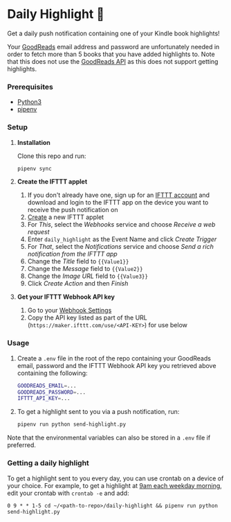 # Daily Highlight 📖

Get a daily push notification containing one of your Kindle book highlights!

Your [GoodReads](https://www.goodreads.com/) email address and password are
unfortunately needed in order to fetch more than 5 books that you have added
highlights to. Note that this does not use the
[GoodReads API](https://www.goodreads.com/api) as this does not support getting
highlights.

### Prerequisites
* [Python3](https://www.python.org/download/releases/3.0/)
* [pipenv](https://pypi.org/project/pipenv/)

### Setup

1. **Installation**

   Clone this repo and run:
   ```bash
   pipenv sync
   ```
1. **Create the IFTTT applet**

   1. If you don't already have one, sign up for an
      [IFTTT account](https://ifttt.com/) and download and login to the IFTTT
      app on the device you want to receive the push notification on
   1. [Create](https://ifttt.com/create) a new IFTTT applet
   1. For _This_, select the _Webhooks_ service and choose
      _Receive a web request_
   1. Enter `daily_highlight` as the Event Name and click _Create Trigger_
   1. For _That_, select the _Notifications_ service and choose
      _Send a rich notification from the IFTTT app_
   1. Change the _Title_ field to `{{Value1}}`
   1. Change the _Message_ field to `{{Value2}}`
   1. Change the _Image URL_ field to `{{Value3}}`
   1. Click _Create Action_ and then _Finish_
1. **Get your IFTTT Webhook API key**
   1. Go to your [Webhook Settings](https://ifttt.com/maker_webhooks/settings)
   1. Copy the API key listed as part of the URL
      (`https://maker.ifttt.com/use/<API-KEY>`) for use below

### Usage

1. Create a `.env` file in the root of the repo containing your GoodReads email,
   password and the IFTTT Webhook API key you retrieved above containing the
   following:
   ```bash
   GOODREADS_EMAIL=...
   GOODREADS_PASSWORD=...
   IFTTT_API_KEY=...
   ```
1. To get a highlight sent to you via a push notification, run:
   ```bash
   pipenv run python send-highlight.py
   ```

Note that the environmental variables can also be stored in a `.env` file if
preferred.

### Getting a daily highlight

To get a highlight sent to you every day, you can use crontab on a device of
your choice. For example, to get a highlight at
[9am each weekday morning](https://crontab.guru/#0_9_*_*_1-5), edit your
crontab with `crontab -e` and add:
```
0 9 * * 1-5 cd ~/<path-to-repo>/daily-highlight && pipenv run python send-highlight.py
```
